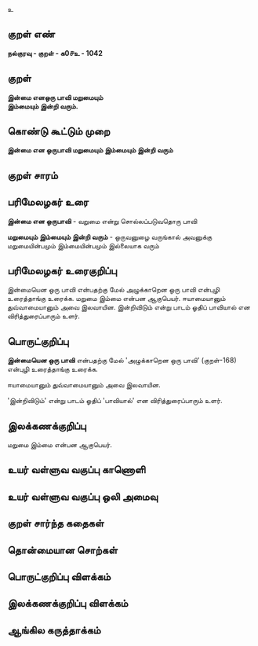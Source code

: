 உ

## குறள் எண் 

**நல்குரவு - குறள் - க0௪உ - 1042**

## குறள் 

**இன்மை எனஒரு பாவி மறுமையும்  
இம்மையும் இன்றி வரும்.** 

## கொண்டு கூட்டும் முறை

**இன்மை என ஒருபாவி மறுமையும் இம்மையும் இன்றி வரும்**

## குறள் சாரம் 


## பரிமேலழகர் உரை

**இன்மை என ஒருபாவி** - வறுமை என்று சொல்லப்படுவதொரு பாவி 

**மறுமையும் இம்மையும் இன்றி வரும்** - ஒருவனுழை வருங்கால் அவனுக்கு மறுமையின்பமும் இம்மையின்பமும் இல்லையாக வரும்

## பரிமேலழகர் உரைகுறிப்பு   

இன்மையென ஒரு பாவி என்பதற்கு மேல் அழுக்காறென ஒரு பாவி என்புழி உரைத்தாங்கு உரைக்க. மறுமை இம்மை என்பன ஆகுபெயர். ஈயாமையானும் துவ்வாமையானும் அவை இலவாயின. இன்றிவிடும் என்று பாடம் ஓதிப் பாவியால் என விரித்துரைப்பாரும் உளர்.

## பொருட்குறிப்பு 

**இன்மையென ஒரு பாவி** என்பதற்கு மேல் 'அழுக்காறென ஒரு பாவி' (குறள்-168) என்புழி உரைத்தாங்கு உரைக்க.

ஈயாமையானும் துவ்வாமையானும் அவை இலவாயின. 

'இன்றிவிடும்' என்று பாடம் ஓதிப் 'பாவியால்' என விரித்துரைப்பாரும் உளர்.

## இலக்கணக்குறிப்பு  

மறுமை இம்மை என்பன ஆகுபெயர்.

## உயர் வள்ளுவ வகுப்பு காணொளி


## உயர் வள்ளுவ வகுப்பு ஒலி அமைவு 

 
## குறள் சார்ந்த கதைகள் 


## தொன்மையான சொற்கள்


## பொருட்குறிப்பு விளக்கம்


## இலக்கணக்குறிப்பு விளக்கம்


## ஆங்கில கருத்தாக்கம் 


